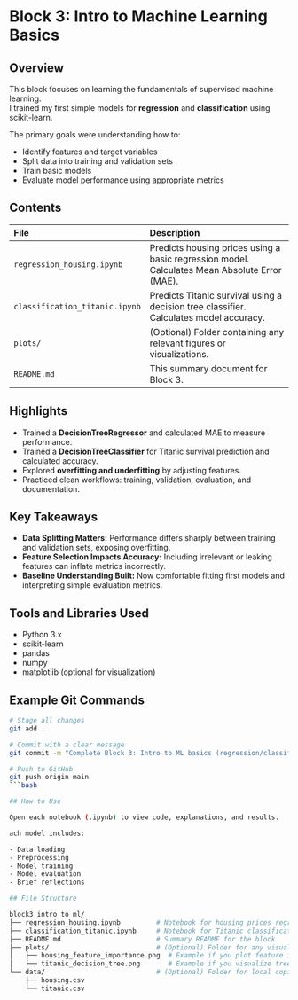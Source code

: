 # Block 3: Intro to Machine Learning Basics

## Overview
This block focuses on learning the fundamentals of supervised machine learning.  
I trained my first simple models for **regression** and **classification** using scikit-learn.

The primary goals were understanding how to:
- Identify features and target variables
- Split data into training and validation sets
- Train basic models
- Evaluate model performance using appropriate metrics

## Contents

| File | Description |
|:---|:---|
| `regression_housing.ipynb` | Predicts housing prices using a basic regression model. Calculates Mean Absolute Error (MAE). |
| `classification_titanic.ipynb` | Predicts Titanic survival using a decision tree classifier. Calculates model accuracy. |
| `plots/` | (Optional) Folder containing any relevant figures or visualizations. |
| `README.md` | This summary document for Block 3. |

## Highlights
- Trained a **DecisionTreeRegressor** and calculated MAE to measure performance.
- Trained a **DecisionTreeClassifier** for Titanic survival prediction and calculated accuracy.
- Explored **overfitting and underfitting** by adjusting features.
- Practiced clean workflows: training, validation, evaluation, and documentation.

## Key Takeaways
- **Data Splitting Matters:** Performance differs sharply between training and validation sets, exposing overfitting.
- **Feature Selection Impacts Accuracy:** Including irrelevant or leaking features can inflate metrics incorrectly.
- **Baseline Understanding Built:** Now comfortable fitting first models and interpreting simple evaluation metrics.

## Tools and Libraries Used
- Python 3.x
- scikit-learn
- pandas
- numpy
- matplotlib (optional for visualization)

## Example Git Commands

```bash
# Stage all changes
git add .

# Commit with a clear message
git commit -m "Complete Block 3: Intro to ML basics (regression/classification)"

# Push to GitHub
git push origin main
```bash

## How to Use

Open each notebook (.ipynb) to view code, explanations, and results.

ach model includes:

- Data loading
- Preprocessing
- Model training
- Model evaluation
- Brief reflections

## File Structure

block3_intro_to_ml/
├── regression_housing.ipynb         # Notebook for housing prices regression
├── classification_titanic.ipynb     # Notebook for Titanic classification
├── README.md                        # Summary README for the block
├── plots/                           # (Optional) Folder for any visualizations (empty if not used)
│   ├── housing_feature_importance.png  # Example if you plot feature importance
│   └── titanic_decision_tree.png       # Example if you visualize tree structure
└── data/                            # (Optional) Folder for local copies of datasets
    ├── housing.csv
    └── titanic.csv
